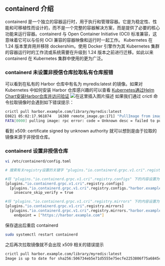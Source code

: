 ## containerd 介绍
containerd 是一个独立的容器运行时，用于执行和管理容器。它是为稳定性、性能和可移植性而设计的，而不是一个完整的容器解决方案，而是提供了必要的核心功能来运行容器。containerd 与 Open Container Initiative (OCI) 标准兼容，这意味着它可以与任何 OCI 兼容的容器映像和运行时一起工作。
Kubernetes 在 1.24 版本里弃用并移除 dockershim。使用 Docker 引擎作为其 Kubernetes 集群的容器运行时的工作流或系统需要在升级到 1.24 版本之前进行迁移。如此以来 containerd 在 Kubernetes 集群中使用的更为广泛。
### containerd 未设置非授信仓库拉取私有仓库报错
可以看到在私有的 Harbor 仓库中有名为 myredis:latest 的镜像。如果对 Kubernetes 中如何安装 Harbor 仓库感兴趣的可以查看 [Kubernetes通过Helm Chart安装Harbor仓库并访问验证](https://blog.csdn.net/weixin_46660849/article/details/130934077)
![在这里插入图片描述](https://img-blog.csdnimg.cn/45b8eb2043444908b3aec4a13e4e30fd.png)
如果我们通过 crictl 命令拉取镜像时会遇到如下错误提示：

```bash
crictl pull harbor.example.com/library/myredis:latest
E0821 05:02:17.961874   16380 remote_image.go:171] "PullImage from image service failed" err="rpc error: code = Unknown desc = failed to pull and unpack image \"harbor.example.com/library/myredis:latest\": failed to resolve reference \"harbor.example.com/library/myredis:latest\": failed to do request: Head \"https://harbor.example.com/v2/library/myredis/manifests/latest\": x509: certificate signed by unknown authority" image="harbor.example.com/library/myredis:latest"
FATA[0000] pulling image: rpc error: code = Unknown desc = failed to pull and unpack image "harbor.example.com/library/myredis:latest": failed to resolve reference "harbor.example.com/library/myredis:latest": failed to do request: Head "https://harbor.example.com/v2/library/myredis/manifests/latest": x509: certificate signed by unknown authority 
```
看到 x509: certificate signed by unknown authority 就可以想到是由于拉取的镜像来源于非授信仓库。
### containerd 设置非授信仓库

```bash
vi /etc/containerd/config.toml

# 搜索有关registry设置的关键字 "plugins."io.containerd.grpc.v1.cri".registry]"

#将 "plugins."io.containerd.grpc.v1.cri".registry.configs" 下的内容设置为：
[plugins."io.containerd.grpc.v1.cri".registry.configs]
  [plugins."io.containerd.grpc.v1.cri".registry.configs."harbor.example.com".tls]
    insecure_skip_verify = true

#将 "plugins."io.containerd.grpc.v1.cri".registry.mirrors" 下的内容设置为：
[plugins."io.containerd.grpc.v1.cri".registry.mirrors]
  [plugins."io.containerd.grpc.v1.cri".registry.mirrors."harbor.example.com"]
    endpoint = ["https://harbor.example.com"]
```
保存退出后重启 containerd

```bash
sudo systemctl restart containerd
```
之后再次拉取镜像就不会出现 x509 相关的错误提示

```bash
crictl pull harbor.example.com/library/myredis:latest
Image is up to date for sha256:506734eb5e71d5555e75ecfe2253806f75a6845cec83d7e03ca974137e9dc622
```

